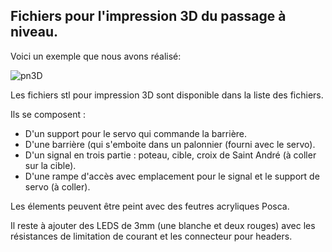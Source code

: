 ## Fichiers pour l'impression 3D du passage à niveau.

Voici un exemple que nous avons réalisé:

![pn3D](https://github.com/user-attachments/assets/9a4a4807-ae03-42b1-8de0-ff4f1fbc1b66)

Les fichiers stl pour impression 3D sont disponible dans la liste des fichiers.

Ils se composent :

- D'un support pour le servo qui commande la barrière.
- D'une barrière (qui s'emboite dans un palonnier (fourni avec le servo).
- D'un signal en trois partie : poteau, cible, croix de Saint André (à coller sur la cible).
- D'une rampe d'accès avec emplacement pour le signal et le support de servo (à coller).

Les élements peuvent être peint avec des feutres acryliques Posca.

Il reste à ajouter des LEDS de 3mm (une blanche et deux rouges) avec les résistances de limitation de courant et les connecteur pour headers.
